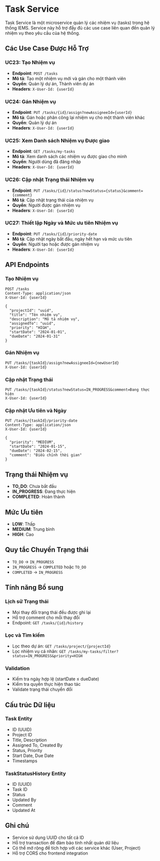 # Task Service

Task Service là một microservice quản lý các nhiệm vụ (tasks) trong hệ thống IEMS. Service này hỗ trợ đầy đủ các use case liên quan đến quản lý nhiệm vụ theo yêu cầu của hệ thống.

## Các Use Case Được Hỗ Trợ

### UC23: Tạo Nhiệm vụ
- **Endpoint**: `POST /tasks`
- **Mô tả**: Tạo một nhiệm vụ mới và gán cho một thành viên
- **Quyền**: Quản lý dự án, Thành viên dự án
- **Headers**: `X-User-Id: {userId}`

### UC24: Gán Nhiệm vụ
- **Endpoint**: `PUT /tasks/{id}/assign?newAssigneeId={userId}`
- **Mô tả**: Gán hoặc phân công lại nhiệm vụ cho một thành viên khác
- **Quyền**: Quản lý dự án
- **Headers**: `X-User-Id: {userId}`

### UC25: Xem Danh sách Nhiệm vụ Được giao
- **Endpoint**: `GET /tasks/my-tasks`
- **Mô tả**: Xem danh sách các nhiệm vụ được giao cho mình
- **Quyền**: Người dùng đã đăng nhập
- **Headers**: `X-User-Id: {userId}`

### UC26: Cập nhật Trạng thái Nhiệm vụ
- **Endpoint**: `PUT /tasks/{id}/status?newStatus={status}&comment={comment}`
- **Mô tả**: Cập nhật trạng thái của nhiệm vụ
- **Quyền**: Người được gán nhiệm vụ
- **Headers**: `X-User-Id: {userId}`

### UC27: Thiết lập Ngày và Mức ưu tiên Nhiệm vụ
- **Endpoint**: `PUT /tasks/{id}/priority-date`
- **Mô tả**: Cập nhật ngày bắt đầu, ngày hết hạn và mức ưu tiên
- **Quyền**: Người tạo hoặc được gán nhiệm vụ
- **Headers**: `X-User-Id: {userId}`

## API Endpoints

### Tạo Nhiệm vụ
```http
POST /tasks
Content-Type: application/json
X-User-Id: {userId}

{
  "projectId": "uuid",
  "title": "Tên nhiệm vụ",
  "description": "Mô tả nhiệm vụ",
  "assignedTo": "uuid",
  "priority": "HIGH",
  "startDate": "2024-01-01",
  "dueDate": "2024-01-31"
}
```

### Gán Nhiệm vụ
```http
PUT /tasks/{taskId}/assign?newAssigneeId={newUserId}
X-User-Id: {userId}
```

### Cập nhật Trạng thái
```http
PUT /tasks/{taskId}/status?newStatus=IN_PROGRESS&comment=Đang thực hiện
X-User-Id: {userId}
```

### Cập nhật Ưu tiên và Ngày
```http
PUT /tasks/{taskId}/priority-date
Content-Type: application/json
X-User-Id: {userId}

{
  "priority": "MEDIUM",
  "startDate": "2024-01-15",
  "dueDate": "2024-02-15",
  "comment": "Điều chỉnh thời gian"
}
```

## Trạng thái Nhiệm vụ

- **TO_DO**: Chưa bắt đầu
- **IN_PROGRESS**: Đang thực hiện
- **COMPLETED**: Hoàn thành

## Mức Ưu tiên

- **LOW**: Thấp
- **MEDIUM**: Trung bình
- **HIGH**: Cao

## Quy tắc Chuyển Trạng thái

- `TO_DO` → `IN_PROGRESS`
- `IN_PROGRESS` → `COMPLETED` hoặc `TO_DO`
- `COMPLETED` → `IN_PROGRESS`

## Tính năng Bổ sung

### Lịch sử Trạng thái
- Mọi thay đổi trạng thái đều được ghi lại
- Hỗ trợ comment cho mỗi thay đổi
- Endpoint: `GET /tasks/{id}/history`

### Lọc và Tìm kiếm
- Lọc theo dự án: `GET /tasks/project/{projectId}`
- Lọc nhiệm vụ cá nhân: `GET /tasks/my-tasks/filter?status=IN_PROGRESS&priority=HIGH`

### Validation
- Kiểm tra ngày hợp lệ (startDate ≤ dueDate)
- Kiểm tra quyền thực hiện thao tác
- Validate trạng thái chuyển đổi

## Cấu trúc Dữ liệu

### Task Entity
- ID (UUID)
- Project ID
- Title, Description
- Assigned To, Created By
- Status, Priority
- Start Date, Due Date
- Timestamps

### TaskStatusHistory Entity
- ID (UUID)
- Task ID
- Status
- Updated By
- Comment
- Updated At

## Ghi chú

- Service sử dụng UUID cho tất cả ID
- Hỗ trợ transaction để đảm bảo tính nhất quán dữ liệu
- Có thể mở rộng để tích hợp với các service khác (User, Project)
- Hỗ trợ CORS cho frontend integration
